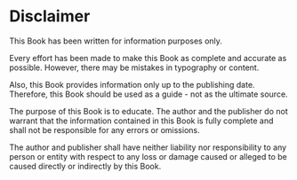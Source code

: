 # Disclaimer

This Book has been written for information purposes only.

Every effort has been made to make this Book as complete and accurate as possible. However, there may be mistakes in typography or content.

Also, this Book provides information only up to the publishing date. Therefore, this Book should be used as a guide - not as the ultimate source.

The purpose of this Book is to educate. The author and the publisher do not warrant that the information contained in this Book is fully complete and shall not be responsible for any errors or omissions.

The author and publisher shall have neither liability nor responsibility to any person or entity with respect to any loss or damage caused or alleged to be caused directly or indirectly by this Book.
